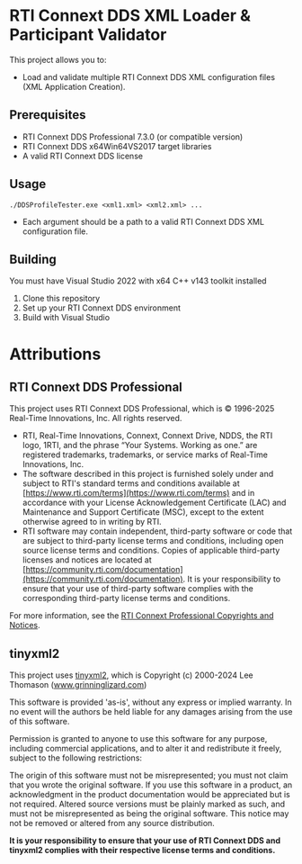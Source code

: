 # RTI Connext DDS XML Loader & Participant Validator

This project allows you to:
- Load and validate multiple RTI Connext DDS XML configuration files (XML Application Creation).

## Prerequisites

- RTI Connext DDS Professional 7.3.0 (or compatible version)
- RTI Connext DDS x64Win64VS2017 target libraries
- A valid RTI Connext DDS license

## Usage

```
./DDSProfileTester.exe <xml1.xml> <xml2.xml> ...
```
- Each argument should be a path to a valid RTI Connext DDS XML configuration file.

## Building
You must have Visual Studio 2022 with x64 C++ v143 toolkit installed
1. Clone this repository
2. Set up your RTI Connext DDS environment
3. Build with Visual Studio

# Attributions

## RTI Connext DDS Professional

This project uses RTI Connext DDS Professional, which is © 1996-2025 Real-Time Innovations, Inc. All rights reserved.

- RTI, Real-Time Innovations, Connext, Connext Drive, NDDS, the RTI logo, 1RTI, and the phrase “Your Systems. Working as one.” are registered trademarks, trademarks, or service marks of Real-Time Innovations, Inc.
- The software described in this project is furnished solely under and subject to RTI's standard terms and conditions available at [https://www.rti.com/terms](https://www.rti.com/terms) and in accordance with your License Acknowledgement Certificate (LAC) and Maintenance and Support Certificate (MSC), except to the extent otherwise agreed to in writing by RTI.
- RTI software may contain independent, third-party software or code that are subject to third-party license terms and conditions, including open source license terms and conditions. Copies of applicable third-party licenses and notices are located at [https://community.rti.com/documentation](https://community.rti.com/documentation). It is your responsibility to ensure that your use of third-party software complies with the corresponding third-party license terms and conditions.

For more information, see the [RTI Connext Professional Copyrights and Notices](https://community.rti.com/static/documentation/connext-dds/7.5.0/doc/manuals/connext_dds_professional/installation_guide/copyright.html).

## tinyxml2

This project uses [tinyxml2](https://github.com/leethomason/tinyxml2), which is Copyright (c) 2000-2024 Lee Thomason (www.grinninglizard.com)

This software is provided 'as-is', without any express or implied warranty. In no event will the authors be held liable for any damages arising from the use of this software.

Permission is granted to anyone to use this software for any purpose, including commercial applications, and to alter it and redistribute it freely, subject to the following restrictions:

The origin of this software must not be misrepresented; you must not claim that you wrote the original software. If you use this software in a product, an acknowledgment in the product documentation would be appreciated but is not required.
Altered source versions must be plainly marked as such, and must not be misrepresented as being the original software.
This notice may not be removed or altered from any source distribution.

**It is your responsibility to ensure that your use of RTI Connext DDS and tinyxml2 complies with their respective license terms and conditions.**
